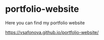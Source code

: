 # portfolio-website
Here you can find my portfolio website

https://vsafonova.github.io/portfolio-website/
